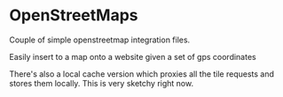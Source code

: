 # OpenStreetMaps

Couple of simple openstreetmap integration files.

Easily insert to a map onto a website given a set
of gps coordinates

There's also a local cache version which proxies all the tile requests and stores them locally. This is very sketchy right now.